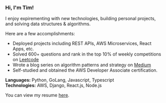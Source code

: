 ### Hi, I'm Tim!
I enjoy expirementing with new technologies, building personal projects, and solving data structures & algorithms.

Here are a few accomplishments:
- Deployed projects including REST APIs, AWS Microservices, React Apps, etc.
- Solved 600+ questions and rank in the top 10% of weekly competitions on [Leetcode](https://Leetcode.com/teampark)
- Wrote a blog series on algorithm patterns and strategy on [Medium](https://Medium.com/@timpark0807)
- Self-studied and obtained the AWS Developer Associate certification.

**Languages:** Python, GoLang, Javascript, Typescript<br>
**Technologies:** AWS, Django, React.js, Node.js 

You can view my resume [here](https://github.com/timpark0807/self-taught-swe/blob/master/Tim%20Park%20-%20Resume.pdf).